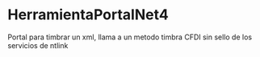 # HerramientaPortalNet4
Portal para timbrar un xml, llama a un metodo timbra CFDI sin sello de los servicios de ntlink
